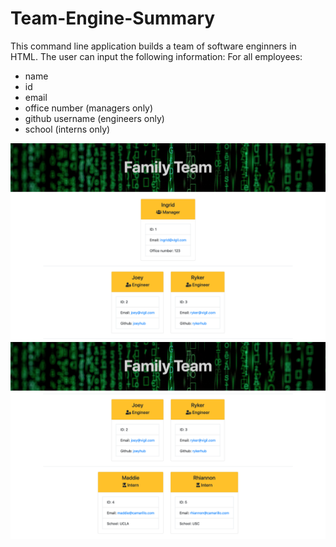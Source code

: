 # Team-Engine-Summary

This command line application builds a team of software enginners in HTML. The user can input the following information:
For all employees:

* name
* id
* email 
* office number (managers only)
* github username (engineers only)
* school (interns only)


![team profile 1](./Assets/Team-Profile-1.png)
![team profile 2](./Assets/Team-Profile-2.png)


